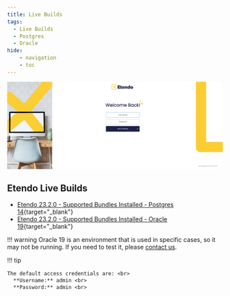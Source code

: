 ```yaml
---
title: Live Builds
tags:
  - Live Builds
  - Postgres
  - Oracle
hide:
    - navigation
    - toc
---
```


![live-builds.png](/docs/assets/live-builds/live-builds.png)

## Etendo Live Builds

- [Etendo 23.2.0 - Supported Bundles Installed - Postgres 14](https://demo.etendo.cloud/etendo/security/Login){target="\_blank"}
- [Etendo 23.2.0 - Supported Bundles Installed - Oracle 19](https://demo-oracle.etendo.cloud/etendo/){target="\_blank"}

!!! warning
    Oracle 19 is an environment that is used in specific cases, so it may not be running. If you need to test it, please [contact us](/docs/help-and-support).

!!! tip

    The default access credentials are: <br> 
      **Username:** admin <br>
      **Password:** admin <br>
